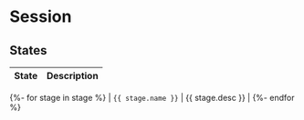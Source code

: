 # Session

## States

| State              | Description      |
| ------------------ | ---------------- |
{%- for stage in stage %}
| `{{ stage.name }}` | {{ stage.desc }} |
{%- endfor %}
